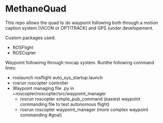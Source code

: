 # MethaneQuad

This repo allows the quad to do waypoint following both through a motion caption system (VICON or OPTITRACK) and GPS (under developement.

Custom packages used:
- ROSFlight
- ROSCopter

Waypoint followimg through mocap system. Runthe following command lines:

- roslaunch rosflight auto_sys_startup.launch
- rosrun roscopter controller
- Waypoint managing file .py in ~roscopter/roscopter/src/waypoint_manager
  + rosrun roscopter simple_pub_command (easiest waypoint commanding file to test autonomous flight)
  + rosrun roscopter waypoint_manager (more complex waypoint commanding #goal)
